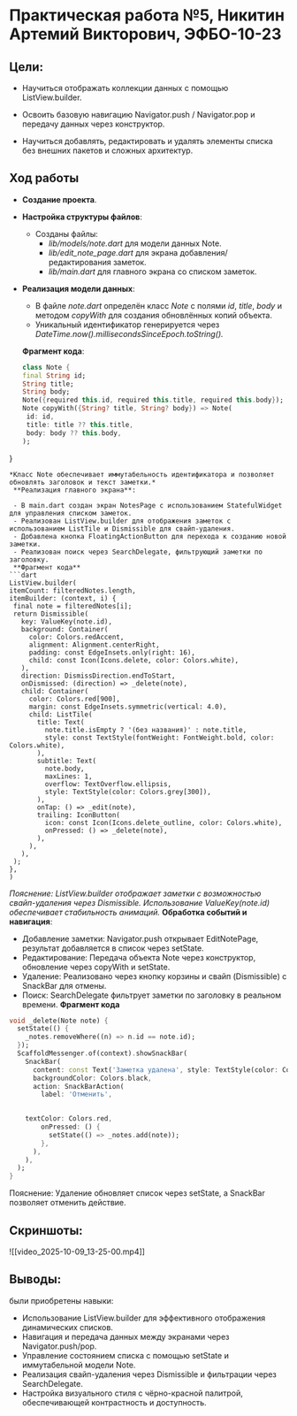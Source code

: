# Практическая работа №5, Никитин Артемий Викторович, ЭФБО-10-23
## Цели:

- Научиться отображать коллекции данных с помощью ListView.builder.
    
- Освоить базовую навигацию Navigator.push / Navigator.pop и передачу данных через конструктор.
    
- Научиться добавлять, редактировать и удалять элементы списка без внешних пакетов и сложных архитектур.
## Ход работы
- **Создание проекта**.
- **Настройка структуры файлов**:
    
    - Созданы файлы:
        - *lib/models/note.dart* для модели данных Note.
        - *lib/edit_note_page.dart* для экрана добавления/редактирования заметок.
        - *lib/main.dart* для главного экрана со списком заметок.
- **Реализация модели данных**:
    
    - В файле *note.dart* определён класс *Note* с полями *id*, *title*, *body* и методом *copyWith* для создания обновлённых копий объекта.
    - Уникальный идентификатор генерируется через *DateTime.now().millisecondsSinceEpoch.toString().*
    
    **Фрагмент кода**:
    
  ```dart
  class Note {
  final String id;
  String title;
  String body;
  Note({required this.id, required this.title, required this.body});
  Note copyWith({String? title, String? body}) => Note(
   id: id,
   title: title ?? this.title,
   body: body ?? this.body,
  );
}
   ```
   *Класс Note обеспечивает иммутабельность идентификатора и позволяет обновлять заголовок и текст заметки.*
	**Реализация главного экрана**:

	- В main.dart создан экран NotesPage с использованием StatefulWidget для управления списком заметок.
	- Реализован ListView.builder для отображения заметок с использованием ListTile и Dismissible для свайп-удаления.
	- Добавлена кнопка FloatingActionButton для перехода к созданию новой заметки.
	- Реализован поиск через SearchDelegate, фильтрующий заметки по заголовку.
	**Фрагмент кода**
```dart
ListView.builder(
  itemCount: filteredNotes.length,
  itemBuilder: (context, i) {
    final note = filteredNotes[i];
    return Dismissible(
      key: ValueKey(note.id),
      background: Container(
        color: Colors.redAccent,
        alignment: Alignment.centerRight,
        padding: const EdgeInsets.only(right: 16),
        child: const Icon(Icons.delete, color: Colors.white),
      ),
      direction: DismissDirection.endToStart,
      onDismissed: (direction) => _delete(note),
      child: Container(
        color: Colors.red[900],
        margin: const EdgeInsets.symmetric(vertical: 4.0),
        child: ListTile(
          title: Text(
            note.title.isEmpty ? '(без названия)' : note.title,
            style: const TextStyle(fontWeight: FontWeight.bold, color: Colors.white),
          ),
          subtitle: Text(
            note.body,
            maxLines: 1,
            overflow: TextOverflow.ellipsis,
            style: TextStyle(color: Colors.grey[300]),
          ),
          onTap: () => _edit(note),
          trailing: IconButton(
            icon: const Icon(Icons.delete_outline, color: Colors.white),
            onPressed: () => _delete(note),
          ),
        ),
      ),
    );
  },
)
```
*Пояснение: ListView.builder отображает заметки с возможностью свайп-удаления через Dismissible. Использование ValueKey(note.id) обеспечивает стабильность анимаций.*
	**Обработка событий и навигация**:

- Добавление заметки: Navigator.push открывает EditNotePage, результат добавляется в список через setState.
- Редактирование: Передача объекта Note через конструктор, обновление через copyWith и setState.
- Удаление: Реализовано через кнопку корзины и свайп (Dismissible) с SnackBar для отмены.
- Поиск: SearchDelegate фильтрует заметки по заголовку в реальном времени.
**Фрагмент кода**
```dart
void _delete(Note note) {
  setState(() {
    _notes.removeWhere((n) => n.id == note.id);
  });
  ScaffoldMessenger.of(context).showSnackBar(
    SnackBar(
      content: const Text('Заметка удалена', style: TextStyle(color: Colors.white)),
      backgroundColor: Colors.black,
      action: SnackBarAction(
        label: 'Отменить',
    

    textColor: Colors.red,
        onPressed: () {
          setState(() => _notes.add(note));
        },
      ),
    ),
  );
}
```
Пояснение: Удаление обновляет список через setState, а SnackBar позволяет отменить действие.
## Скриншоты:
![[video_2025-10-09_13-25-00.mp4]]
## Выводы:
были приобретены навыки:
- Использование ListView.builder для эффективного отображения динамических списков.
- Навигация и передача данных между экранами через Navigator.push/pop.
- Управление состоянием списка с помощью setState и иммутабельной модели Note.
- Реализация свайп-удаления через Dismissible и фильтрации через SearchDelegate.
- Настройка визуального стиля с чёрно-красной палитрой, обеспечивающей контрастность и доступность.
